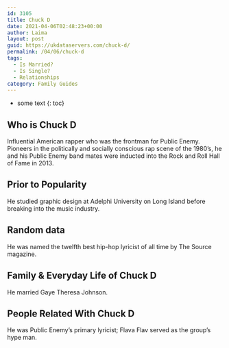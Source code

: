 ```yaml
---
id: 3105
title: Chuck D
date: 2021-04-06T02:48:23+00:00
author: Laima
layout: post
guid: https://ukdataservers.com/chuck-d/
permalink: /04/06/chuck-d
tags:
  - Is Married?
  - Is Single?
  - Relationships
category: Family Guides
---
```


* some text
{: toc}


## Who is Chuck D
                  
                  
                  
Influential American rapper who was the frontman for Public Enemy. Pioneers in the politically and socially conscious rap scene of the 1980&#8217;s, he and his Public Enemy band mates were inducted into the Rock and Roll Hall of Fame in 2013.
                  
              
            
              
            
                
                
                
## Prior to Popularity
                  
                  
                  
He studied graphic design at Adelphi University on Long Island before breaking into the music industry.
                  
              
            
              
            
                
                
                
## Random data
                  
                  
                  
He was named the twelfth best hip-hop lyricist of all time by The Source magazine.
                  
              
            
              
            
                
                
                
## Family & Everyday Life of Chuck D
                  
                  
                  
He married Gaye Theresa Johnson.
                  
              
            
              
            
                
                
                
## People Related With Chuck D
                  
                  
                  
He was Public Enemy&#8217;s primary lyricist; Flava Flav served as the group&#8217;s hype man.
                  
              
            
              
            
                
              
            
              
              
            
            
              
            
          
          
          